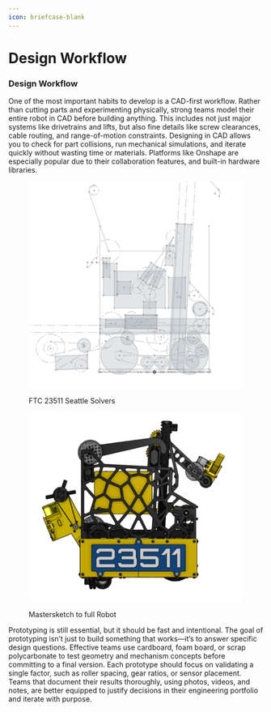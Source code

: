```yaml
---
icon: briefcase-blank
---
```


# Design Workflow

### Design Workflow

One of the most important habits to develop is a CAD-first workflow. Rather than cutting parts and experimenting physically, strong teams model their entire robot in CAD before building anything. This includes not just major systems like drivetrains and lifts, but also fine details like screw clearances, cable routing, and range-of-motion constraints. Designing in CAD allows you to check for part collisions, run mechanical simulations, and iterate quickly without wasting time or materials. Platforms like Onshape are especially popular due to their collaboration features, and built-in hardware libraries.

<div><figure><img src="../../.gitbook/assets/image (17).png" alt=""><figcaption><p>FTC 23511 Seattle Solvers</p></figcaption></figure> <figure><img src="../../.gitbook/assets/image (18).png" alt=""><figcaption><p>Mastersketch to full Robot</p></figcaption></figure></div>

Prototyping is still essential, but it should be fast and intentional. The goal of prototyping isn’t just to build something that works—it’s to answer specific design questions. Effective teams use cardboard, foam board, or scrap polycarbonate to test geometry and mechanism concepts before committing to a final version. Each prototype should focus on validating a single factor, such as roller spacing, gear ratios, or sensor placement. Teams that document their results thoroughly, using photos, videos, and notes, are better equipped to justify decisions in their engineering portfolio and iterate with purpose.
